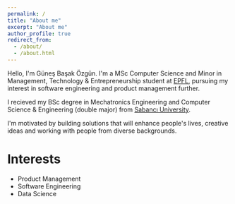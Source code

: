 ```yaml
---
permalink: /
title: "About me"
excerpt: "About me"
author_profile: true
redirect_from: 
  - /about/
  - /about.html
---
```


Hello, I'm Güneş Başak Özgün. I'm a MSc Computer Science and Minor in Management, Technology & Entrepreneurship student at [EPFL](https://www.epfl.ch/en/), pursuing my interest in software engineering and product management further. 

I recieved my BSc degree in Mechatronics Engineering and Computer Science & Engineering (double major) from [Sabancı University](https://www.sabanciuniv.edu/en/).

I'm motivated by building solutions that will enhance people's lives, creative ideas and working with people from diverse backgrounds.

Interests
======
- Product Management
- Software Engineering
- Data Science